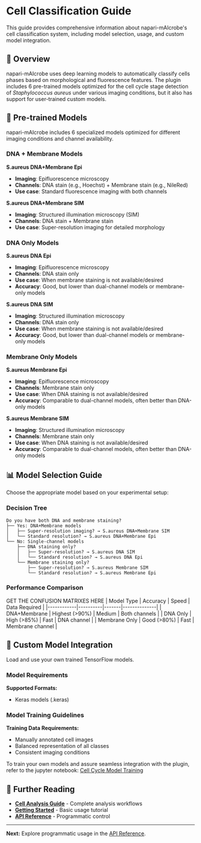 # Cell Classification Guide

This guide provides comprehensive information about napari-mAIcrobe's cell classification system, including model selection, usage, and custom model integration.

## 🧠 Overview

napari-mAIcrobe uses deep learning models to automatically classify cells phases based on morphological and fluorescence features. The plugin includes 6 pre-trained models optimized for the cell cycle stage detection of _Staphylococcus aureus_ under various imaging conditions, but it also has support for user-trained custom models.

## 🔬 Pre-trained Models

napari-mAIcrobe includes 6 specialized models optimized for different imaging conditions and channel availability.

### DNA + Membrane Models

**S.aureus DNA+Membrane Epi**
- **Imaging**: Epifluorescence microscopy
- **Channels**: DNA stain (e.g., Hoechst) + Membrane stain (e.g., NileRed)
- **Use case**: Standard fluorescence imaging with both channels

**S.aureus DNA+Membrane SIM**
- **Imaging**: Structured illumination microscopy (SIM)
- **Channels**: DNA stain + Membrane stain
- **Use case**: Super-resolution imaging for detailed morphology

### DNA Only Models

**S.aureus DNA Epi**
- **Imaging**: Epifluorescence microscopy
- **Channels**: DNA stain only
- **Use case**: When membrane staining is not available/desired
- **Accuracy**: Good, but lower than dual-channel models or membrane-only models

**S.aureus DNA SIM**
- **Imaging**: Structured illumination microscopy
- **Channels**: DNA stain only
- **Use case**: When membrane staining is not available/desired
- **Accuracy**: Good, but lower than dual-channel models or membrane-only models

### Membrane Only Models

**S.aureus Membrane Epi**
- **Imaging**: Epifluorescence microscopy
- **Channels**: Membrane stain only
- **Use case**: When DNA staining is not available/desired
- **Accuracy**: Comparable to dual-channel models, often better than DNA-only models

**S.aureus Membrane SIM**
- **Imaging**: Structured illumination microscopy
- **Channels**: Membrane stain only
- **Use case**: When DNA staining is not available/desired
- **Accuracy**: Comparable to dual-channel models, often better than DNA-only models

## 📊 Model Selection Guide

Choose the appropriate model based on your experimental setup:

### Decision Tree

```
Do you have both DNA and membrane staining?
├── Yes: DNA+Membrane models
│   ├── Super-resolution imaging? → S.aureus DNA+Membrane SIM
│   └── Standard resolution? → S.aureus DNA+Membrane Epi
└── No: Single-channel models
    ├── DNA staining only?
    │   ├── Super-resolution? → S.aureus DNA SIM
    │   └── Standard resolution? → S.aureus DNA Epi
    └── Membrane staining only?
        ├── Super-resolution? → S.aureus Membrane SIM
        └── Standard resolution? → S.aureus Membrane Epi
```

### Performance Comparison

GET THE CONFUSION MATRIXES HERE
| Model Type | Accuracy | Speed | Data Required |
|------------|----------|-------|--------------|
| DNA+Membrane | Highest (>90%) | Medium | Both channels |
| DNA Only | High (>85%) | Fast | DNA channel |
| Membrane Only | Good (>80%) | Fast | Membrane channel |

## 🎨 Custom Model Integration

Load and use your own trained TensorFlow models.

### Model Requirements

**Supported Formats:**
- Keras models (.keras)


### Model Training Guidelines

**Training Data Requirements:**
- Manually annotated cell images
- Balanced representation of all classes
- Consistent imaging conditions

To train your own models and assure seamless integration with the plugin, refer to the jupyter notebook: [Cell Cycle Model Training](../../notebooks/napari_mAIcrobe_cellcyclemodel.ipynb)

## 📖 Further Reading

- **[Cell Analysis Guide](cell-analysis.md)** - Complete analysis workflows
- **[Getting Started](getting-started.md)** - Basic usage tutorial
- **[API Reference](../api/api-reference.md)** - Programmatic control

---

**Next:** Explore programmatic usage in the [API Reference](../api/api-reference.md).